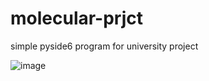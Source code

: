 # molecular-prjct
simple pyside6 program for university project

![image](https://github.com/l1rrichansky/molecular-prjct/assets/85824228/638d118b-a4af-4c3e-83f8-1edb9ea690a8)
